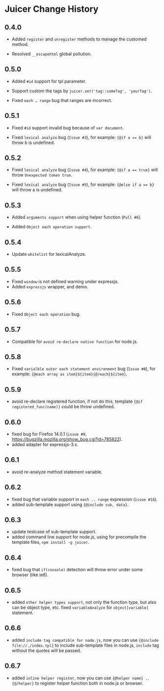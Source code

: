Juicer Change History
=====================


0.4.0
-----

* Added `register` and `unregister` methods to manage the customed method.

* Resolved `__escapehtml` global pollution.


0.5.0
-----

* Added `#id` support for tpl parameter.

* Support custom the tags by `juicer.set('tag::someTag', 'yourTag')`.

* Fixed `each … range` bug that ranges are incorrect.

0.5.1
-----

* Fixed `#id` support invalid bug because of `var document`.

* Fixed `lexical analyze` bug (`Issue #3`), for example: `{@if a == b}` will throw b is undefined.

0.5.2
-----

* Fixed `lexical analyze` bug (`Issue #4`), for example: `{@if a == true}` will throw `Unexpected token true`.

* Fixed `lexical analyze` bug (`Issue #5`), for example: `{@else if a == b}` will throw a is undefined.

0.5.3
-----

* Added `arguments support` when using helper function (`Pull #6`).

* Added `Object each operation support`.

0.5.4
-----

* Update `whitelist` for lexicalAnalyze.

0.5.5
-----

* Fixed `window` is not defined warning under expressjs.
* Added `expressjs` wrapper, and demo.

0.5.6
-----

* Fixed `Object each operation` bug.

0.5.7
-----

* Compatible for `avoid re-declare native function` for node.js.

0.5.8
-----

* Fixed `varialble outer each statement environment` bug (`Issue #8`), for example: `{@each array as item}${item}{@/each}${item}`.

0.5.9
-----

* avoid re-declare registered function, if not do this, template `{@if registered_func(name)}` could be throw undefined.

0.6.0
-----

* fixed bug for Firefox 14.0.1 (`issue #9`, https://bugzilla.mozilla.org/show_bug.cgi?id=785822).
* added adapter for expressjs-3.x.

0.6.1
-----

* avoid re-analyze method statement variable.

0.6.2
-----

* fixed bug that variable support in `each .. range` expression (`issue #16`).
* added sub-template support using `{@include sub, data}`.

0.6.3
-----

* update testcase of sub-template support.
* added command line support for node.js, using for precompile the template files, `npm install -g juicer`.

0.6.4
-----

* fixed bug that `if(console)` detection will throw error under some browser (like ie6).

0.6.5
-----

* added `other helper types support`, not only the function type, but also can be object type, etc. fixed `variableAnalyze` for `object[variable]` statement.

0.6.6
-----
* added `include tag compatible for node.js`, now you can use `{@include file://./index.tpl}` to include sub-template files in node.js, `include` tag without the quotes will be passed.

0.6.7
-----
* added `inline helper register`, now you can use `{@helper name} .. {@/helper}` to register helper function both in node.js or browser.

